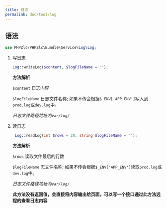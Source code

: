```yaml
---
title: 日志
permalink: doc/tool/log
---
```


## 语法

```php
use PHPZlc\PHPZlc\Bundle\Service\Log\Log;
```

1. 写日志
    
    ```php
    Log::writeLog($content, $logFileName = '');
    ```
   
   **方法解析**

   `$content` 日志内容
   
   `$logFileName` 日志文件名称; 如果不传会根据`$_ENV['APP_ENV']`写入到`prod.log`或`dev.log`中。
   
    _日志文件路径地址为`var/log/`_
    
2. 读日志

    ```php
     Log::readLog(int $rows = 20, string $logFileName = '');
    ```
   
   **方法解析**
   
   `$rows` 读取文件最后的行数
   
   `$logFileName` 志文件名称; 如果不传会根据`$_ENV['APP_ENV']`读取`prod.log`或`dev.log`中。
   
   _日志文件路径地址为`var/log/`_
   
   **此方法没有返回值，会直接将内容输出给页面，可以写一个接口通过此方法远程的查看日志内容**
